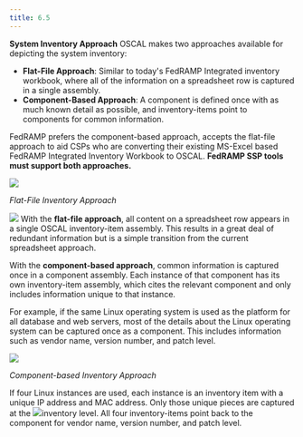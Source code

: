```yaml
---
title: 6.5
---
```


**System Inventory Approach**
OSCAL makes two approaches available for depicting the system inventory:

- **Flat-File Approach**: Similar to today's FedRAMP Integrated inventory workbook, where all of the information on a spreadsheet row is captured in a single assembly.
- **Component-Based Approach**: A component is defined once with as much known detail as possible, and inventory-items point to components for common information. 

FedRAMP prefers the component-based approach, accepts the flat-file approach to aid CSPs who are converting their existing MS-Excel based FedRAMP Integrated Inventory Workbook to OSCAL. **FedRAMP SSP tools must support both approaches.**

![](Aspose.Words.7bfddc9e-5b98-4429-b7c2-765eea0b5316.128.png)

*Flat-File Inventory Approach*

![](Aspose.Words.7bfddc9e-5b98-4429-b7c2-765eea0b5316.127.png)
With the **flat-file approach**, all content on a spreadsheet row appears in a single OSCAL inventory-item assembly. This results in a great deal of redundant information but is a simple transition from the current spreadsheet approach.

With the **component-based approach**, common information is captured once in a component assembly. Each instance of that component has its own inventory-item assembly, which cites the relevant component and only includes information unique to that instance.

For example, if the same Linux operating system is used as the platform for all database and web servers, most of the details about the Linux operating system can be captured once as a component. This includes information such as vendor name, version number, and patch level. 

![](Aspose.Words.7bfddc9e-5b98-4429-b7c2-765eea0b5316.130.png)

*Component-based Inventory Approach*

If four Linux instances are used, each instance is an inventory item with a unique IP address and MAC address. Only those unique pieces are captured at the ![](Aspose.Words.7bfddc9e-5b98-4429-b7c2-765eea0b5316.129.png)inventory level. All four inventory-items point back to the component for vendor name, version 	number, and patch level.